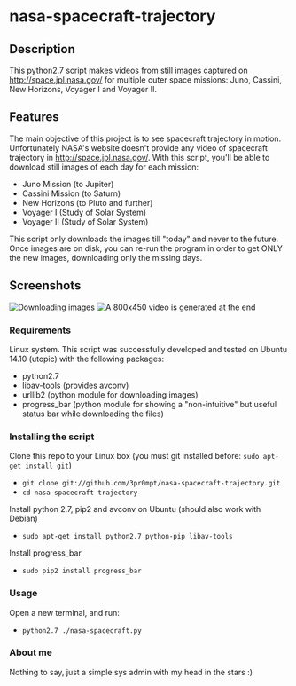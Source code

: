 nasa-spacecraft-trajectory
==========================

## Description

This python2.7 script makes videos from still images captured on http://space.jpl.nasa.gov/ for multiple outer space missions: Juno, Cassini, New Horizons, Voyager I and Voyager II.

## Features

The main objective of this project is to see spacecraft trajectory in motion. Unfortunately NASA's website doesn't provide any video of spacecraft trajectory in http://space.jpl.nasa.gov/.
With this script, you'll be able to download still images of each day for each mission:
* Juno Mission (to Jupiter)
* Cassini Mission (to Saturn)
* New Horizons (to Pluto and further)
* Voyager I (Study of Solar System)
* Voyager II (Study of Solar System)

This script only downloads the images till "today" and never to the future. Once images are on disk, you can re-run the program in order to get ONLY the new images, downloading only the missing days.

## Screenshots
![Downloading images](http://i.imgur.com/3BAg0Tc.png)
![A 800x450 video is generated at the end](http://i.imgur.com/JwxiMjf.png)


### Requirements

Linux system. This script was successfully developed and tested on Ubuntu 14.10 (utopic) with the following packages:
* python2.7
* libav-tools (provides avconv)
* urllib2 (python module for downloading images)
* progress_bar (python module for showing a "non-intuitive" but useful status bar while downloading the files)
 
### Installing the script

Clone this repo to your Linux box (you must git installed before: ```sudo apt-get install git```)
* ```git clone git://github.com/3pr0mpt/nasa-spacecraft-trajectory.git```
* ```cd nasa-spacecraft-trajectory```
 
Install python 2.7, pip2 and avconv on Ubuntu (should also work with Debian)
* ```sudo apt-get install python2.7 python-pip libav-tools```

Install progress_bar
* ```sudo pip2 install progress_bar```

### Usage

Open a new terminal, and run:
* ```python2.7 ./nasa-spacecraft.py```

### About me

Nothing to say, just a simple sys admin with my head in the stars :)
